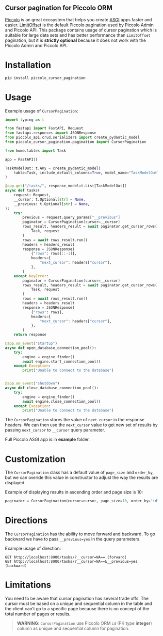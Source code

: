 ## Cursor pagination for Piccolo ORM

[Piccolo](https://github.com/piccolo-orm) is an great ecosystem that helps you create [ASGI](https://asgi.readthedocs.io/en/latest/) apps faster and easier. [LimitOffset](https://piccolo-api.readthedocs.io/en/latest/crud/piccolo_crud.html#pagination) is the default Piccolo pagination used by Piccolo Admin and Piccolo API. This package contains usage of cursor pagination which is suitable for large data sets and has better performance than ``LimitOffset`` pagination,
but it is **strictly optional** because it does not work with the Piccolo Admin and Piccolo API.

# Installation 

```bash
pip install piccolo_cursor_pagination
```
# Usage

Example usage of ``CursorPagination``:

```python
import typing as t

from fastapi import FastAPI, Request
from fastapi.responses import JSONResponse
from piccolo_api.crud.serializers import create_pydantic_model
from piccolo_cursor_pagination.pagination import CursorPagination

from home.tables import Task

app = FastAPI()

TaskModelOut: t.Any = create_pydantic_model(
    table=Task, include_default_columns=True, model_name="TaskModelOut"
)

@app.get("/tasks/", response_model=t.List[TaskModelOut])
async def tasks(
    request: Request,
    __cursor: t.Optional[str] = None,
    __previous: t.Optional[str] = None,
):
    try:
        previous = request.query_params["__previous"]
        paginator = CursorPagination(cursor=__cursor)
        rows_result, headers_result = await paginator.get_cursor_rows(
            Task, request
        )
        rows = await rows_result.run()
        headers = headers_result
        response = JSONResponse(
            {"rows": rows[::-1]},
            headers={
                "next_cursor": headers["cursor"],
            },
        )
    except KeyError:
        paginator = CursorPagination(cursor=__cursor)
        rows_result, headers_result = await paginator.get_cursor_rows(
            Task, request
        )
        rows = await rows_result.run()
        headers = headers_result
        response = JSONResponse(
            {"rows": rows},
            headers={
                "next_cursor": headers["cursor"],
            },
        )
    return response

@app.on_event("startup")
async def open_database_connection_pool():
    try:
        engine = engine_finder()
        await engine.start_connection_pool()
    except Exception:
        print("Unable to connect to the database")


@app.on_event("shutdown")
async def close_database_connection_pool():
    try:
        engine = engine_finder()
        await engine.close_connection_pool()
    except Exception:
        print("Unable to connect to the database")
```
The ``CursorPagination`` stores the value of ``next_cursor`` in the response headers. 
We can then use the ``next_cursor`` value to get new set of results by passing 
``next_cursor`` to ``__cursor`` query parameter.

Full Piccolo ASGI app is in **example** folder.

# Customization

The ``CursorPagination`` class has a default value of ``page_size`` and ``order_by``, 
but we can overide this value in constructor to adjust the way the results are displayed.

Example of displaying results in ascending order and page size is 10:

```python
paginator = CursorPagination(cursor=cursor, page_size=10, order_by="id")
```

# Directions

The ``CursorPagination`` has the ability to move forward and backward. 
To go backward we have to pass ``__previous=yes`` in the query parameters.

Example usage of direction:

```
GET http://localhost:8000/tasks/?__cursor=NA== (forward)
GET http://localhost:8000/tasks/?__cursor=NA==&__previous=yes (backward)
```

# Limitations

You need to be aware that cursor pagination has several trade offs. The cursor must be based on a unique and sequential column in the table and the client can't go to a specific page because there is no concept of the total number of pages or results.

> **WARNING**: ``CursorPagination`` use Piccolo ORM ``id`` (PK type **integer**) column as unique and sequential column for pagination.